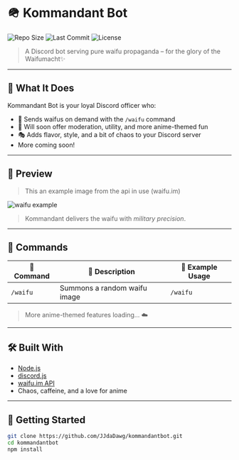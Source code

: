 # 🪖 Kommandant Bot

![Repo Size](https://img.shields.io/github/repo-size/JJdaDawg/kommandantbot)
![Last Commit](https://img.shields.io/github/last-commit/JJdaDawg/kommandantbot)
![License](https://img.shields.io/github/license/JJdaDawg/kommandantbot)

> A Discord bot serving pure waifu propaganda – for the glory of the Waifumacht✨

---

## 🎌 What It Does

Kommandant Bot is your loyal Discord officer who:
- 💖 Sends waifus on demand with the `/waifu` command
- 🤖 Will soon offer moderation, utility, and more anime-themed fun
- 🎭 Adds flavor, style, and a bit of chaos to your Discord server
- More coming soon!

---

## 📸 Preview

> This an example image from the api in use (waifu.im)

![waifu example](https://waifu.im/preview/7236/)

> Kommandant delivers the waifu with *military precision*.

---

## 🧠 Commands

| 🧾 Command | 🎯 Description                    | 💬 Example Usage |
|-----------|-------------------------------------|------------------|
| `/waifu`  | Summons a random waifu image        | `/waifu`         |

> More anime-themed features loading… ☁️

---

## 🛠 Built With

- [Node.js](https://nodejs.org/)
- [discord.js](https://discord.js.org/)
- [waifu.im API](https://waifu.im/)
- Chaos, caffeine, and a love for anime

---

## 🚀 Getting Started

```bash
git clone https://github.com/JJdaDawg/kommandantbot.git
cd kommandantbot
npm install
